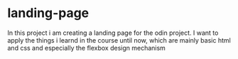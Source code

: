 # landing-page
In this project i am creating a landing page for the odin project.
I want to apply the things i learnd in the course until now, which are 
mainly basic html and css and especially the flexbox design mechanism
